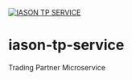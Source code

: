 [![IASON TP SERVICE](https://circleci.com/gh/vbalaji215/iason-tp-service.svg?style=svg)](https://app.circleci.com/pipelines/github/vbalaji215/iason-tp-service)
# iason-tp-service
Trading Partner Microservice
